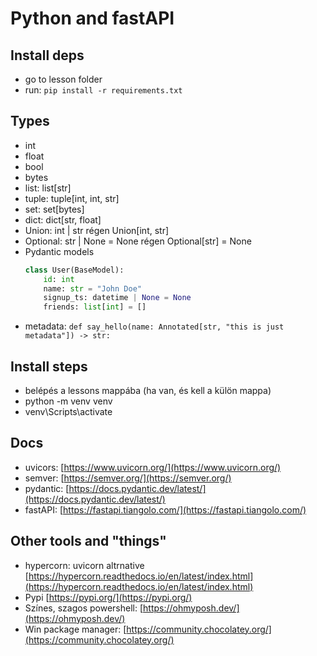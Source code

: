 # Python and fastAPI

## Install deps
- go to lesson folder
- run: `pip install -r requirements.txt`

## Types

- int
- float
- bool
- bytes
- list: list[str]
- tuple: tuple[int, int, str]
- set: set[bytes]
- dict: dict[str, float]
- Union: int | str régen Union[int, str]
- Optional: str | None = None régen Optional[str] = None 
- Pydantic models 
  ```python
  class User(BaseModel):
      id: int
      name: str = "John Doe"
      signup_ts: datetime | None = None
      friends: list[int] = []
  ```
- metadata: `def say_hello(name: Annotated[str, "this is just metadata"]) -> str:`

## Install steps
- belépés a lessons mappába (ha van, és kell a külön mappa)
- python -m venv venv
- venv\Scripts\activate


## Docs
- uvicors: [https://www.uvicorn.org/](https://www.uvicorn.org/)
- semver: [https://semver.org/](https://semver.org/)
- pydantic: [https://docs.pydantic.dev/latest/](https://docs.pydantic.dev/latest/)
- fastAPI: [https://fastapi.tiangolo.com/](https://fastapi.tiangolo.com/)

## Other tools and "things"
- hypercorn: uvicorn altrnative [https://hypercorn.readthedocs.io/en/latest/index.html](https://hypercorn.readthedocs.io/en/latest/index.html)
- Pypi [https://pypi.org/](https://pypi.org/)
- Színes, szagos powershell: [https://ohmyposh.dev/](https://ohmyposh.dev/)
- Win package manager: [https://community.chocolatey.org/](https://community.chocolatey.org/)